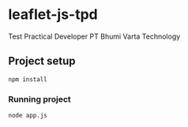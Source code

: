 # leaflet-js-tpd
Test Practical Developer PT Bhumi Varta Technology

## Project setup
```
npm install
```

### Running project
```
node app.js
```